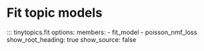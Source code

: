 # Fit topic models

::: tinytopics.fit
    options:
      members:
        - fit_model
        - poisson_nmf_loss
      show_root_heading: true
      show_source: false
